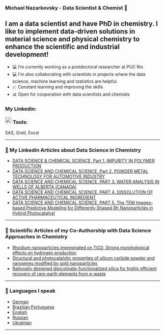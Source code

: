 ### Michael Nazarkovsky - Data Scientist & Chemist 👋

## I am a data scientist and have PhD in chemistry. I like to implement data-driven solutions in material science and physical chemistry to enhance the scientific and industrial development!

- 💻 I’m currently working as a postdoctoral researcher at PUC Rio
- 💻 I'm also collaborating with scientists in projects where the data science, machine learning and statistics are helpful.  
- 📈 Constant learning and improving the skills 
- 📊 Open for cooperation with data scientists and chemists

### My Linkedin:

[<img align="left"  width="22px" src="https://cdn.jsdelivr.net/npm/simple-icons@3.4.0/icons/linkedin.svg" />](https://www.linkedin.com/in/michael-nazarkovsky/)






### Tools:

SAS, Gretl, Excel


---

### 📕 My Linkedin Articles about Data Science in Chemistry 

<!-- Linkedin-Articles-LIST:START -->
* [DATA SCIENCE & CHEMICAL SCIENCE. Part 1. IMPURITY IN POLYMER PRODUCTION](https://www.linkedin.com/pulse/data-science-chemical-part-i-michael-nazarkovsky/) 
* [DATA SCIENCE AND CHEMICAL SCIENCE. Part 2. POWDER METAL TECHNOLOGY FOR AUTOMOTIVE INDUSTRY](https://www.linkedin.com/pulse/data-science-chemical-2-powder-metal-technology-michael-nazarkovsky/)
* [DATA SCIENCE AND CHEMICAL SCIENCE. PART 3. WATER ANALYSIS IN WELLS OF ALBERTA (CANADA)](https://www.linkedin.com/pulse/data-science-chemical-part-3-water-analysis-wells-michael-nazarkovsky/) 
* [DATA SCIENCE AND CHEMICAL SCIENCE. PART 4. DISSOLUTION OF ACTIVE PHARMACEUTICAL INGREDIENT](https://www.linkedin.com/pulse/data-science-chemical-part-iv-dissolution-active-michael-nazarkovsky/) 
* [DATA SCIENCE AND CHEMICAL SCIENCE. PART 5. The TEM Images-based Predictive Modeling for Differently Shaped Rh Nanoparticles in Hybrid Photocatalyst](https://www.linkedin.com/pulse/data-science-chemical-v-tem-images-based-predictive-rh-nazarkovsky/)



<!-- Linkedin-Articles-LIST:END -->

---

### 📕 Scientific Articles of my Co-Authorship with Data Science Approaches in Chemistry 

<!-- Scientific-Articles-LIST:START -->
* [Rhodium nanoparticles impregnated on TiO2: Strong morphological effects on hydrogen production](https://pubs.rsc.org/en/content/articlelanding/2020/NJ/D0NJ02419H#!divAbstract) 
* [Structural and photocatalytic properties of silicon carbide powder and nanowires modified by gold nanoparticles](https://doi.org/10.1007/s11164-019-03892-3)
* [Rationally designed dipicolinate-functionalized silica for highly efficient recovery of rare-earth elements from e-waste](https://www.sciencedirect.com/science/article/abs/pii/S0304389420329678?via%3Dihub) 

<!-- Scientific-Articles-LIST:END -->


---

### 📕 Languages I speak

<!-- LANGUAGES-LIST:START -->
* [German](https://pt.wikipedia.org/wiki/Ficheiro:Flag_of_Germany_(3-2_aspect_ratio).svg) 
* [Brazilian Portuguese](https://pt.wikipedia.org/wiki/Ficheiro:Flag_of_Brazil.svg)
* [English](https://www.graciepac.com/5-presidents-who-studied-martial-arts/us-flag-banner-clipart-clipartfest-in-american-flag-banners/) 
* [Russian](https://www.colonialflag.com/russia/) 
* [Ukrainian](http://www.all-flags-world.com/country-flag/Ukraine/flag-ukraine-XL.jpg)



<!-- LANGUAGES-LIST:END -->

---
